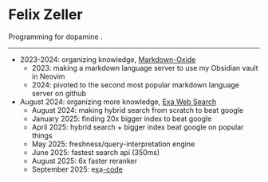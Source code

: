 # Felix Zeller

Programming for dopamine .
 
---

- 2023-2024: organizing knowledge, [Markdown-Oxide](https://github.com/Feel-ix-343/markdown-oxide)
  - 2023: making a markdown language server to use my Obsidian vault in Neovim
  - 2024: pivoted to the second most popular markdown language server on github
- August 2024: organizing more knowledge, [Exa Web Search](https://exa.ai)
  - August 2024: making hybrid search from scratch to beat google
  - January 2025: finding 20x bigger index to beat google
  - April 2025: hybrid search + bigger index beat google on popular things
  - May 2025: freshness/query-interpretation engine
  - June 2025: fastest search api (350ms)
  - August 2025: 6x faster reranker
  - September 2025: e[x](https://x.com/ExaAILabs/status/1971264749062193588)a[-code](https://exa.ai/blog/exa-code)
  
  

